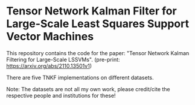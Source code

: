 # Tensor Network Kalman Filter for Large-Scale Least Squares Support Vector Machines 

This repository contains the code for the paper: "Tensor Network Kalman Filtering for Large-Scale LSSVMs".
(pre-print: https://arxiv.org/abs/2110.13501v1)

There are five TNKF implementations on different datasets. 

Note: The datasets are not all my own work, please credit/cite the respective people and institutions for these!



